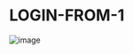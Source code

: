 # LOGIN-FROM-1

![image](https://github.com/daniilsonufrijuks/LOGIN-FORM-1/assets/127093801/ad3d9900-f561-4925-a648-3068c8ce7290)

